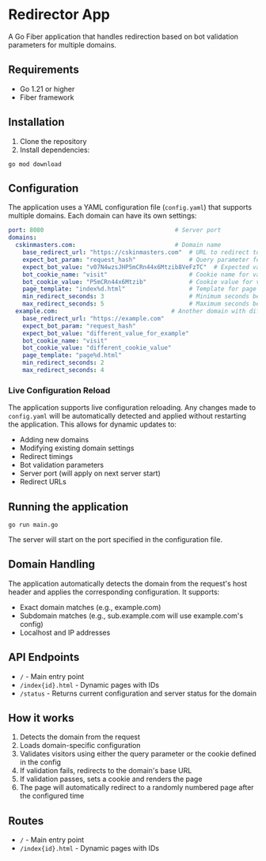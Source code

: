 # Redirector App

A Go Fiber application that handles redirection based on bot validation parameters for multiple domains.

## Requirements

- Go 1.21 or higher
- Fiber framework

## Installation

1. Clone the repository
2. Install dependencies:
```
go mod download
```

## Configuration

The application uses a YAML configuration file (`config.yaml`) that supports multiple domains. Each domain can have its own settings:

```yaml
port: 8080                                     # Server port
domains:
  cskinmasters.com:                            # Domain name
    base_redirect_url: "https://cskinmasters.com"  # URL to redirect to when validation fails
    expect_bot_param: "request_hash"               # Query parameter for bot validation
    expect_bot_value: "v07N4wzsJHP5mCRn44x6Mtzib8VeFzTC"  # Expected value for the bot parameter
    bot_cookie_name: "visit"                       # Cookie name for validation
    bot_cookie_value: "P5mCRn44x6Mtzib"            # Cookie value for validation
    page_template: "index%d.html"                  # Template for page URL generation
    min_redirect_seconds: 3                        # Minimum seconds before redirect
    max_redirect_seconds: 5                        # Maximum seconds before redirect
  example.com:                                # Another domain with different settings
    base_redirect_url: "https://example.com"
    expect_bot_param: "request_hash"
    expect_bot_value: "different_value_for_example"
    bot_cookie_name: "visit"
    bot_cookie_value: "different_cookie_value"
    page_template: "page%d.html"
    min_redirect_seconds: 2
    max_redirect_seconds: 4
```

### Live Configuration Reload

The application supports live configuration reloading. Any changes made to `config.yaml` will be automatically detected and applied without restarting the application. This allows for dynamic updates to:

- Adding new domains
- Modifying existing domain settings
- Redirect timings
- Bot validation parameters
- Server port (will apply on next server start)
- Redirect URLs

## Running the application

```
go run main.go
```

The server will start on the port specified in the configuration file.

## Domain Handling

The application automatically detects the domain from the request's host header and applies the corresponding configuration. It supports:

- Exact domain matches (e.g., example.com)
- Subdomain matches (e.g., sub.example.com will use example.com's config)
- Localhost and IP addresses

## API Endpoints

- `/` - Main entry point
- `/index{id}.html` - Dynamic pages with IDs
- `/status` - Returns current configuration and server status for the domain

## How it works

1. Detects the domain from the request
2. Loads domain-specific configuration
3. Validates visitors using either the query parameter or the cookie defined in the config
4. If validation fails, redirects to the domain's base URL
5. If validation passes, sets a cookie and renders the page
6. The page will automatically redirect to a randomly numbered page after the configured time

## Routes

- `/` - Main entry point
- `/index{id}.html` - Dynamic pages with IDs 